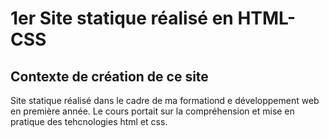 # 1er Site statique réalisé en HTML-CSS

## Contexte de création de ce site
Site statique réalisé dans le cadre de ma formationd e développement web en première année. Le cours portait sur la compréhension et mise en pratique des tehcnologies html et css. 
